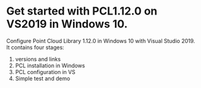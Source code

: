 # Get started with PCL1.12.0 on VS2019 in Windows 10.
Configure Point Cloud Library 1.12.0 in Windows 10 with Visual Studio 2019. 
It contains four stages:
1) versions and links
2) PCL installation in Windows
3) PCL configuration in VS
4) Simple test and demo 

